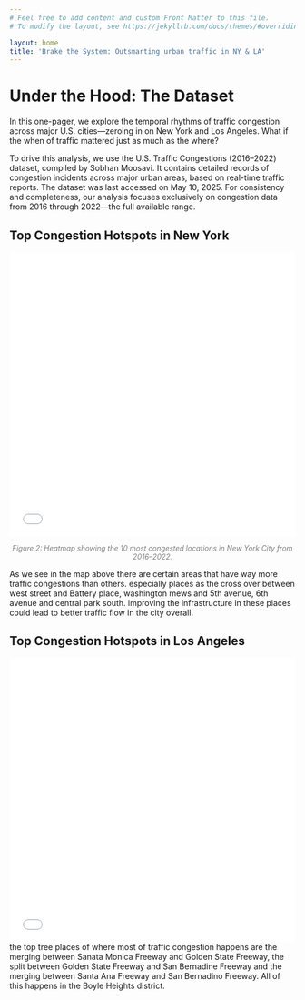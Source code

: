```yaml
---
# Feel free to add content and custom Front Matter to this file.
# To modify the layout, see https://jekyllrb.com/docs/themes/#overriding-theme-defaults

layout: home
title: 'Brake the System: Outsmarting urban traffic in NY & LA'
---
```


# Under the Hood: The Dataset
In this one-pager, we explore the temporal rhythms of traffic congestion across major U.S. cities—zeroing in on New York and Los Angeles. What if the when of traffic mattered just as much as the where?

To drive this analysis, we use the U.S. Traffic Congestions (2016–2022) dataset, compiled by Sobhan Moosavi. It contains detailed records of congestion incidents across major urban areas, based on real-time traffic reports. The dataset was last accessed on May 10, 2025. For consistency and completeness, our analysis focuses exclusively on congestion data from 2016 through 2022—the full available range.


## Top Congestion Hotspots in New York
<div style="text-align: center; max-width: 100%; margin: auto;">
  <iframe src="ny_top_10_congestion.html" width="100%" height="500px" style="border:none;"></iframe>
  <p style="font-style: italic; font-size: 0.9em; color: gray;">
    Figure 2: Heatmap showing the 10 most congested locations in New York City from 2016–2022.
  </p>
</div> 


As we see in the map above there are certain areas that have way more traffic congestions than others. especially places as the cross over between west street and Battery place, washington mews and 5th avenue, 6th avenue and central park south. improving the infrastructure in these places could lead to better traffic flow in the city overall.
## Top Congestion Hotspots in Los Angeles

<iframe src="la_top_10_congestion.html" width="100%" height="500px" style="border:none;"></iframe>
the top tree places of where most of traffic congestion happens are the merging between Sanata Monica Freeway and Golden State Freeway, the split between Golden State Freeway and San Bernadine Freeway and the merging between Santa Ana Freeway and San Bernadino Freeway. All of this happens in the Boyle Heights district.
